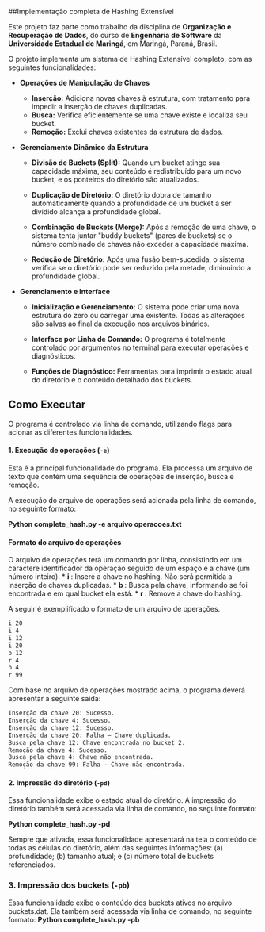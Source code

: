 ##Implementação completa de Hashing Extensível

Este projeto faz parte como trabalho da disciplina de **Organização e Recuperação de Dados**, do curso de **Engenharia de Software** da **Universidade Estadual de Maringá**, em Maringá, Paraná, Brasil.

O projeto implementa um sistema de Hashing Extensível completo, com as seguintes funcionalidades:

* **Operações de Manipulação de Chaves**
    * **Inserção:** Adiciona novas chaves à estrutura, com tratamento para impedir a inserção de chaves duplicadas.
    * **Busca:** Verifica eficientemente se uma chave existe e localiza seu bucket.
    * **Remoção:** Exclui chaves existentes da estrutura de dados.

* **Gerenciamento Dinâmico da Estrutura**
    * **Divisão de Buckets (Split):** Quando um bucket atinge sua capacidade máxima, seu conteúdo é redistribuído para um novo bucket, e os ponteiros do diretório são atualizados.

    * **Duplicação de Diretório:** O diretório dobra de tamanho automaticamente quando a profundidade de um bucket a ser dividido alcança a profundidade global.

    * **Combinação de Buckets (Merge):** Após a remoção de uma chave, o sistema tenta juntar "buddy buckets" (pares de buckets) se o número combinado de chaves não exceder a capacidade máxima.

    * **Redução de Diretório:** Após uma fusão bem-sucedida, o sistema verifica se o diretório pode ser reduzido pela metade, diminuindo a profundidade global.

* **Gerenciamento e Interface**
    * **Inicialização e Gerenciamento:** O sistema pode criar uma nova estrutura do zero ou carregar uma existente. Todas as alterações são salvas ao final da execução nos arquivos binários.

    * **Interface por Linha de Comando:** O programa é totalmente controlado por argumentos no terminal para executar operações e diagnósticos.

    * **Funções de Diagnóstico:** Ferramentas para imprimir o estado atual do diretório e o conteúdo detalhado dos buckets.

## Como Executar

O programa é controlado via linha de comando, utilizando flags para acionar as diferentes funcionalidades.

#### 1. Execução de operações (`-e`)
Esta é a principal funcionalidade do programa. Ela processa um arquivo de texto que contém uma sequência de
operações de inserção, busca e remoção.

A execução do arquivo de operações será acionada pela linha de comando, no seguinte formato:

**Python complete_hash.py -e arquivo operacoes.txt**

#### Formato do arquivo de operações    
O arquivo de operações terá um comando por linha, consistindo em um caractere identificador da operação seguido
de um espaço e a chave (um número inteiro).
    * **i <chave>**: Insere a chave no hashing. Não será permitida a inserção de chaves duplicadas.
    * **b <chave>**: Busca pela chave, informando se foi encontrada e em qual bucket ela está.
    * **r <chave>**: Remove a chave do hashing.

A seguir é exemplificado o formato de um arquivo de operações.
```txt 
i 20
i 4
i 12
i 20
b 12
r 4
b 4
r 99
```

Com base no arquivo de operações mostrado acima, o programa deverá apresentar a seguinte saída:

```txt 
Inserção da chave 20: Sucesso. 
Inserção da chave 4: Sucesso.
Inserção da chave 12: Sucesso. 
Inserção da chave 20: Falha – Chave duplicada.
Busca pela chave 12: Chave encontrada no bucket 2.
Remoção da chave 4: Sucesso.
Busca pela chave 4: Chave não encontrada.
Remoção da chave 99: Falha – Chave não encontrada.
```

#### 2. Impressão do diretório (`-pd`)
Essa funcionalidade exibe o estado atual do diretório. A impressão do diretório também será acessada via linha de comando, no seguinte formato:

**Python complete_hash.py -pd**

Sempre que ativada, essa funcionalidade apresentará na tela o conteúdo de todas as células do diretório, além das seguintes informações: (a) profundidade; (b) tamanho atual; e (c) número total de buckets referenciados.

### 3. Impressão dos buckets (`-pb`)
Essa funcionalidade exibe o conteúdo dos buckets ativos no arquivo buckets.dat. Ela também será acessada via linha de comando, no seguinte formato:
**Python complete_hash.py -pb**